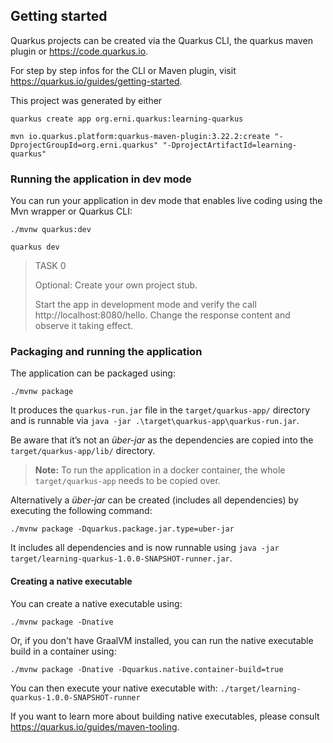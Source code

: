 ## Getting started

Quarkus projects can be created via the Quarkus CLI, the quarkus maven plugin or https://code.quarkus.io.

For step by step infos for the CLI or Maven plugin, visit https://quarkus.io/guides/getting-started.

This project was generated by either

```
quarkus create app org.erni.quarkus:learning-quarkus
```

```
mvn io.quarkus.platform:quarkus-maven-plugin:3.22.2:create "-DprojectGroupId=org.erni.quarkus" "-DprojectArtifactId=learning-quarkus"
```

### Running the application in dev mode

You can run your application in dev mode that enables live coding using the Mvn wrapper or Quarkus CLI:

```
./mvnw quarkus:dev
```

```
quarkus dev
```

>TASK 0
>
> Optional: Create your own project stub.
>
> Start the app in development mode and verify the call http://localhost:8080/hello.
> Change the response content and observe it taking effect.


### Packaging and running the application

The application can be packaged using:

```
./mvnw package
```

It produces the `quarkus-run.jar` file in the `target/quarkus-app/` directory and is runnable via
`java -jar .\target\quarkus-app\quarkus-run.jar`.

Be aware that it’s not an _über-jar_ as the dependencies are copied into the `target/quarkus-app/lib/` directory.

> **Note:** To run the application in a docker container, the whole `target/quarkus-app` needs to be copied over.

Alternatively a _über-jar_ can be created (includes all dependencies) by executing the following command:

```
./mvnw package -Dquarkus.package.jar.type=uber-jar
```

It includes all dependencies and is now runnable using `java -jar target/learning-quarkus-1.0.0-SNAPSHOT-runner.jar`.

#### Creating a native executable

You can create a native executable using:

```
./mvnw package -Dnative
```

Or, if you don't have GraalVM installed, you can run the native executable build in a container using:

```
./mvnw package -Dnative -Dquarkus.native.container-build=true
```

You can then execute your native executable with: `./target/learning-quarkus-1.0.0-SNAPSHOT-runner`

If you want to learn more about building native executables, please consult <https://quarkus.io/guides/maven-tooling>.